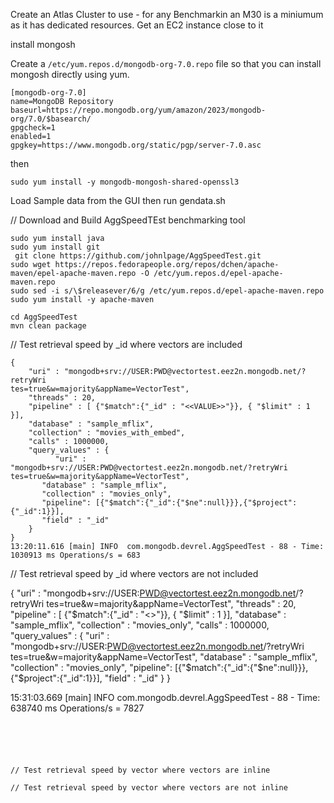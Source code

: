 Create an Atlas Cluster to use - for any Benchmarkin an M30 is a miniumum as it has dedicated resources.
Get an EC2 instance close to it



install mongosh

Create a `/etc/yum.repos.d/mongodb-org-7.0.repo` file so that you can install mongosh directly using yum.

```
[mongodb-org-7.0]
name=MongoDB Repository
baseurl=https://repo.mongodb.org/yum/amazon/2023/mongodb-org/7.0/$basearch/
gpgcheck=1
enabled=1
gpgkey=https://www.mongodb.org/static/pgp/server-7.0.asc
```

then 

```
sudo yum install -y mongodb-mongosh-shared-openssl3
```

Load Sample data from the GUI then run gendata.sh


// Download and Build AggSpeedTEst benchmarking tool

```
sudo yum install java
sudo yum install git
 git clone https://github.com/johnlpage/AggSpeedTest.git
sudo wget https://repos.fedorapeople.org/repos/dchen/apache-maven/epel-apache-maven.repo -O /etc/yum.repos.d/epel-apache-maven.repo
sudo sed -i s/\$releasever/6/g /etc/yum.repos.d/epel-apache-maven.repo
sudo yum install -y apache-maven

cd AggSpeedTest
mvn clean package
```


// Test retrieval speed by _id where vectors are included

```
{
    "uri" : "mongodb+srv://USER:PWD@vectortest.eez2n.mongodb.net/?retryWri
tes=true&w=majority&appName=VectorTest",
    "threads" : 20,
    "pipeline" : [ {"$match":{"_id" : "<<VALUE>>"}}, { "$limit" : 1 }],
    "database" : "sample_mflix",
    "collection" : "movies_with_embed",
    "calls" : 1000000,
    "query_values" : {
          "uri" : "mongodb+srv://USER:PWD@vectortest.eez2n.mongodb.net/?retryWri
tes=true&w=majority&appName=VectorTest",
       "database" : "sample_mflix",
       "collection" : "movies_only",
       "pipeline": [{"$match":{"_id":{"$ne":null}}},{"$project":{"_id":1}}],
       "field" : "_id"
    } 
}
13:20:11.616 [main] INFO  com.mongodb.devrel.AggSpeedTest - 88 - Time: 1030913 ms Operations/s = 683

```
// Test retrieval speed by _id where vectors are not included

{
    "uri" : "mongodb+srv://USER:PWD@vectortest.eez2n.mongodb.net/?retryWri
tes=true&w=majority&appName=VectorTest",
    "threads" : 20,
    "pipeline" : [ {"$match":{"_id" : "<<VALUE>>"}}, { "$limit" : 1 }],
    "database" : "sample_mflix",
    "collection" : "movies_only",
    "calls" : 1000000,
    "query_values" : {
          "uri" : "mongodb+srv://USER:PWD@vectortest.eez2n.mongodb.net/?retryWri
tes=true&w=majority&appName=VectorTest",
       "database" : "sample_mflix",
       "collection" : "movies_only",
       "pipeline": [{"$match":{"_id":{"$ne":null}}},{"$project":{"_id":1}}],
       "field" : "_id"
    } 
}

15:31:03.669 [main] INFO  com.mongodb.devrel.AggSpeedTest - 88 - Time: 638740 ms Operations/s = 7827

```





// Test retrieval speed by vector where vectors are inline

// Test retrieval speed by vector where vectors are not inline